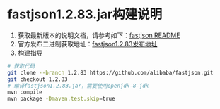 # fastjson1.2.83.jar构建说明

1. 获取最新版本的说明文档，请参考如下：[fastjson README](https://github.com/alibaba/fastjson/blob/1.2.83/README.md)
2. 官方发布二进制获取地址：[fastjson1.2.83发布地址](https://github.com/alibaba/fastjson/releases/tag/1.2.83)
3. 构建指导

```bash
# 获取代码
git clone --branch 1.2.83 https://github.com/alibaba/fastjson.git
git checkout 1.2.83
# 编译fastjson1.2.83.jar，需要使用openjdk-8-jdk
mvn compile
mvn package -Dmaven.test.skip=true
```

